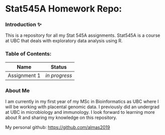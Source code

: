 # Stat545A Homework Repo: 
### Introduction :sparkles:
This is a repository for all my Stat 545A assignments. Stat545A is a course at UBC that deals with exploratory data analysis using R.
### Table of Contents:
|Name | Status|
| --- | ---- |
| Assignment 1| _in progress_|
### About Me 
I am currently in my first year of my MSc in Bioinformatics as UBC where I will be working with placental genomic data. I previously did an undergrad at UBC in microbiology and immunology. I look forward to learning more about R and sharing my knowledge on this repository.  

My personal github: https://github.com/almas2019
